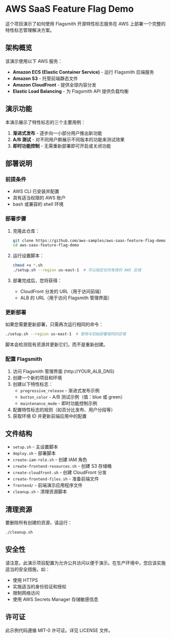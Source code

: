 # AWS SaaS Feature Flag Demo

这个项目演示了如何使用 Flagsmith 开源特性标志服务在 AWS 上部署一个完整的特性标志管理解决方案。

## 架构概览

该演示使用以下 AWS 服务：

- **Amazon ECS (Elastic Container Service)** - 运行 Flagsmith 后端服务
- **Amazon S3** - 托管前端静态文件
- **Amazon CloudFront** - 提供全球内容分发
- **Elastic Load Balancing** - 为 Flagsmith API 提供负载均衡

## 演示功能

本演示展示了特性标志的三个主要用例：

1. **渐进式发布** - 逐步向一小部分用户推出新功能
2. **A/B 测试** - 对不同用户群展示不同版本的功能来测试效果
3. **即时功能控制** - 无需重新部署即可开启或关闭功能

## 部署说明

### 前提条件

- AWS CLI 已安装并配置
- 具有适当权限的 AWS 账户
- bash 或兼容的 shell 环境

### 部署步骤

1. 克隆此仓库：
   ```bash
   git clone https://github.com/aws-samples/aws-saas-feature-flag-demo.git
   cd aws-saas-feature-flag-demo
   ```

2. 运行设置脚本：
   ```bash
   chmod +x *.sh
   ./setup.sh --region us-east-1  # 可以指定任何有效的 AWS 区域
   ```

3. 部署完成后，您将获得：
   - CloudFront 分发的 URL（用于访问前端）
   - ALB 的 URL（用于访问 Flagsmith 管理界面）

### 更新部署

如果您需要更新部署，只需再次运行相同的命令：

```bash
./setup.sh --region us-east-1  # 使用与初始部署相同的区域
```

脚本会检测现有资源并更新它们，而不是重新创建。

### 配置 Flagsmith

1. 访问 Flagsmith 管理界面 (http://YOUR_ALB_DNS)
2. 创建一个新的项目和环境
3. 创建以下特性标志：
   - `progressive_release` - 渐进式发布示例
   - `button_color` - A/B 测试示例（值：blue 或 green）
   - `maintenance_mode` - 即时功能控制示例
4. 配置特性标志的规则（如百分比发布、用户分段等）
5. 获取环境 ID 并更新前端应用中的配置

## 文件结构

- `setup.sh` - 主设置脚本
- `deploy.sh` - 部署脚本
- `create-iam-role.sh` - 创建 IAM 角色
- `create-frontend-resources.sh` - 创建 S3 存储桶
- `create-cloudfront.sh` - 创建 CloudFront 分发
- `create-frontend-files.sh` - 准备前端文件
- `frontend/` - 前端演示应用程序文件
- `cleanup.sh` - 清理资源脚本

## 清理资源

要删除所有创建的资源，请运行：

```bash
./cleanup.sh
```

## 安全性

请注意，此演示项目配置为允许公共访问以便于演示。在生产环境中，您应该实施适当的安全措施，如：

- 使用 HTTPS
- 实施适当的身份验证和授权
- 限制网络访问
- 使用 AWS Secrets Manager 存储敏感信息

## 许可证

此示例代码遵循 MIT-0 许可证。详见 LICENSE 文件。
